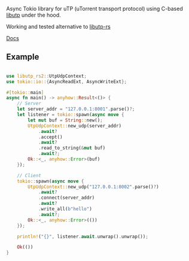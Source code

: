 Async Tokio library for uTP (uTorrent transport protocol) using C-based [libutp](https://github.com/bittorrent/libutp) under the hood.

Working and tested alternative to [libutp-rs](https://crates.io/crates/libutp-rs)

[Docs](https://docs.rs/librqbit-rs2)

## Example

```rust

use libutp_rs2::UtpUdpContext;
use tokio::io::{AsyncReadExt, AsyncWriteExt};

#[tokio::main]
async fn main() -> anyhow::Result<()> {
    // Server
    let server_addr = "127.0.0.1:8001".parse()?;
    let listener = tokio::spawn(async move {
        let mut buf = String::new();
        UtpUdpContext::new_udp(server_addr)
            .await?
            .accept()
            .await?
            .read_to_string(&mut buf)
            .await?;
        Ok::<_, anyhow::Error>(buf)
    });

    // Client
    tokio::spawn(async move {
        UtpUdpContext::new_udp("127.0.0.1:8002".parse()?)
            .await?
            .connect(server_addr)
            .await?
            .write_all(b"hello")
            .await?;
        Ok::<_, anyhow::Error>(())
    });

    println!("{}", listener.await.unwrap().unwrap());

    Ok(())
}
```
